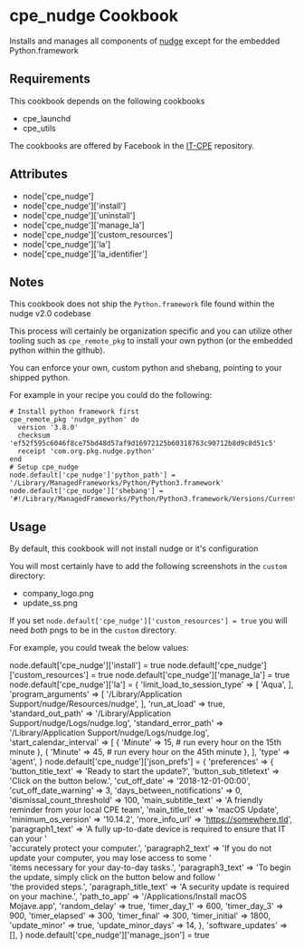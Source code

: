 cpe_nudge Cookbook
========================
Installs and manages all components of [nudge](https://github.com/erikng/nudge) except for the embedded Python.framework

Requirements
------------

This cookbook depends on the following cookbooks

* cpe_launchd
* cpe_utils

The cookbooks are offered by Facebook in the [IT-CPE](https://github.com/facebook/IT-CPE) repository.

Attributes
----------
* node['cpe_nudge']
* node['cpe_nudge']['install']
* node['cpe_nudge']['uninstall']
* node['cpe_nudge']['manage_la']
* node['cpe_nudge']['custom_resources']
* node['cpe_nudge']['la']
* node['cpe_nudge']['la_identifier']

Notes
-----
This cookbook does not ship the `Python.framework` file found within the nudge v2.0 codebase

This process will certainly be organization specific and you can utilize other tooling such as `cpe_remote_pkg` to install your own python (or the embedded python within the github).

You can enforce your own, custom python and shebang, pointing to your shipped python.

For example in your recipe you could do the following:

```
# Install python framework first
cpe_remote_pkg 'nudge_python' do
  version '3.8.0'
  checksum 'ef52f595c6046f8ce75bd48d57af9d16972125b60318763c90712b8d9c8d51c5'
  receipt 'com.org.pkg.nudge.python'
end
# Setup cpe_nudge
node.default['cpe_nudge']'python_path'] = '/Library/ManagedFrameworks/Python/Python3.framework'
node.default['cpe_nudge']['shebang'] = '#!/Library/ManagedFrameworks/Python/Python3.framework/Versions/Current/bin/python3'
```

Usage
-----
By default, this cookbook will not install nudge or it's configuration

You will most certainly have to add the following screenshots in the `custom` directory:
- company_logo.png
- update_ss.png

If you set `node.default['cpe_nudge']['custom_resources'] = true` you will need _both_ pngs to be in the `custom` directory.

For example, you could tweak the below values:

node.default['cpe_nudge']['install'] = true
node.default['cpe_nudge']['custom_resources'] = true
node.default['cpe_nudge']['manage_la'] = true
node.default['cpe_nudge']['la'] = {
  'limit_load_to_session_type' => [
    'Aqua',
  ],
  'program_arguments' => [
    '/Library/Application Support/nudge/Resources/nudge',
  ],
  'run_at_load' => true,
  'standard_out_path' =>
    '/Library/Application Support/nudge/Logs/nudge.log',
  'standard_error_path' =>
    '/Library/Application Support/nudge/Logs/nudge.log',
  'start_calendar_interval' => [
    {
      'Minute' => 15, # run every hour on the 15th minute
    },
    {
      'Minute' => 45, # run every hour on the 45th minute
    },
  ],
  'type' => 'agent',
}
node.default['cpe_nudge']['json_prefs'] = {
  'preferences' => {
    'button_title_text' => 'Ready to start the update?',
    'button_sub_titletext' => 'Click on the button below.',
    'cut_off_date' => '2018-12-01-00:00',
    'cut_off_date_warning' => 3,
    'days_between_notifications' => 0,
    'dismissal_count_threshold' => 100,
    'main_subtitle_text' => 'A friendly reminder from your local CPE team',
    'main_title_text' => 'macOS Update',
    'minimum_os_version' => '10.14.2',
    'more_info_url' =>
      'https://somewhere.tld',
    'paragraph1_text' =>
      'A fully up-to-date device is required to ensure that IT can your '\
      'accurately protect your computer.',
    'paragraph2_text' =>
      'If you do not update your computer, you may lose access to some '\
      'items necessary for your day-to-day tasks.',
    'paragraph3_text' =>
      'To begin the update, simply click on the button below and follow '\
      'the provided steps.',
    'paragraph_title_text' =>
      'A security update is required on your machine.',
    'path_to_app' => '/Applications/Install macOS Mojave.app',
    'random_delay' => true,
    'timer_day_1' => 600,
    'timer_day_3' => 900,
    'timer_elapsed' => 300,
    'timer_final' => 300,
    'timer_initial' => 1800,
    'update_minor' => true,
    'update_minor_days' => 14,
  },
  'software_updates' => [],
}
node.default['cpe_nudge']['manage_json'] = true
